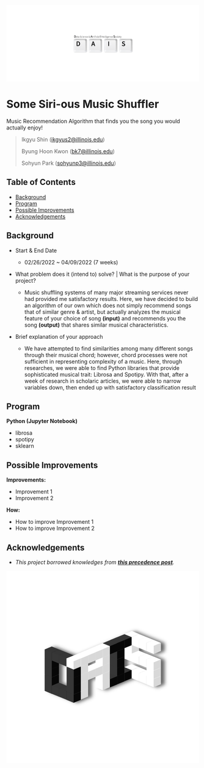 ![DAISLOGO](DAISLOGO_TOP.png)

# Some Siri-ous Music Shuffler
Music Recommendation Algorithm that finds you the song you would actually enjoy! 
> Ikgyu Shin (ikgyus2@illinois.edu)
>
> Byung Hoon Kwon (bk7@illinois.edu)
> 
> Sohyun Park (sohyunp3@illinois.edu)

## Table of Contents
* [Background](#background)
* [Program](#program)
* [Possible Improvements](#possible-improvements)
* [Acknowledgements](#acknowledgements)


## Background

- Start & End Date
  - 02/26/2022 ~ 04/09/2022 (7 weeks)

- What problem does it (intend to) solve? | What is the purpose of your project?
  - Music shuffling systems of many major streaming services never had provided me satisfactory results. Here, we have decided to build an algorithm of our own which does not simply recommend songs that of similar genre & artist, but actually analyzes the musical feature of your choice of song **(input)** and recommends you the song **(output)** that shares similar musical characteristics.

- Brief explanation of your approach
  - We have attempted to find similarities among many different songs through their musical chord; however, chord processes were not sufficient in representing complexity of a music. Here, through researches, we were able to find Python libraries that provide sophisticated musical trait: Librosa and Spotipy. With that, after a week of research in scholaric articles, we were able to narrow variables down, then ended up with satisfactory classification result


## Program

**Python (Jupyter Notebook)**
- librosa
- spotipy
- sklearn

## Possible Improvements

**Improvements:**
- Improvement 1
- Improvement 2

**How:**
- How to improve Improvement 1
- How to improve Improvement 2


## Acknowledgements

- *This project borrowed knowledges from __[this precedence post]([https://www.example.co](https://www.kdnuggets.com/2020/02/audio-data-analysis-deep-learning-python-part-1.html)m)__.*

![DAISICON](DAISICON_BOTTOM.png)
